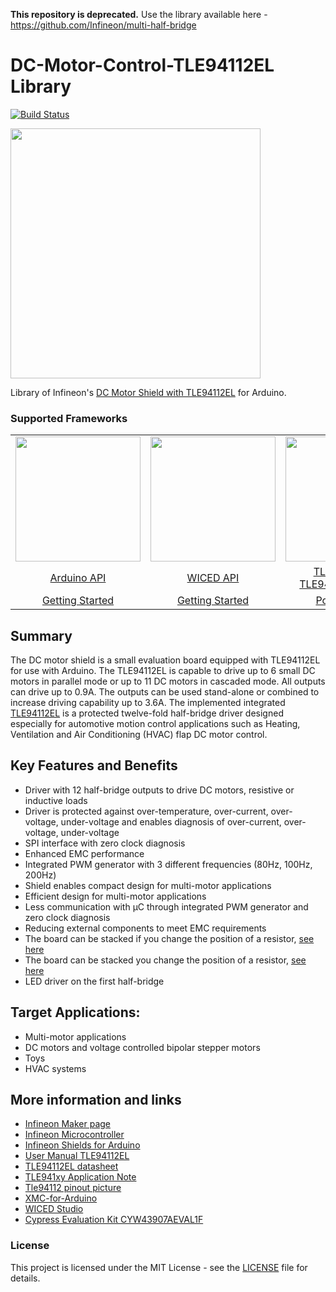 **This repository is deprecated.** Use the library available here - https://github.com/Infineon/multi-half-bridge

# DC-Motor-Control-TLE94112EL Library 

[![Build Status](https://travis-ci.org/Infineon/DC-Motor-Control-TLE94112EL.svg?branch=master)](https://travis-ci.org/Infineon/DC-Motor-Control-TLE94112EL)


<img src="https://github.com/Infineon/Assets/raw/master/Pictures/TLE94112EL_Shield.png" style="max-width:100%;" width="400">


Library of Infineon's [DC Motor Shield with TLE94112EL](https://www.infineon.com/cms/en/product/evaluation-boards/tle94112el_shield/) for Arduino.

### Supported Frameworks

<table>
    <tr>
        <td><img src="https://github.com/infineon/DC-Motor-Control-TLE94112EL/wiki/img/arduino-logo.png" width=200></td>
        <td><img src="https://github.com/infineon/DC-Motor-Control-TLE94112EL/wiki/img/wiced-logo.png" width=200></td>
        <td><img src="https://github.com/infineon/DC-Motor-Control-TLE94112EL/wiki/img/cross-platform.png" width=200></td>
    </tr>
    <tr>
        <td style="text-align: center"><a href="https://github.com/Infineon/DC-Motor-Control-TLE94112EL/wiki/Arduino-API">Arduino API</a></td>
        <td style="text-align: center"><a href="https://github.com/Infineon/DC-Motor-Control-TLE94112EL/wiki/WICED-API">WICED API</a></td>
        <td style="text-align: center"><a href="https://github.com/Infineon/DC-Motor-Control-TLE94112EL/wiki/TLE94112-API/">TLE94112 API</a><br><a href="https://github.com/Infineon/DC-Motor-Control-TLE94112EL/wiki/TLE94112Motor-API">TLE94112Motor API</a></td>
    </tr>
    <tr>
        <td style="text-align: center"><a href="https://github.com/Infineon/DC-Motor-Control-TLE94112EL/wiki/Ino-Getting-Started">Getting Started</a></td>
        <td style="text-align: center"><a href="https://github.com/Infineon/DC-Motor-Control-TLE94112EL/wiki/CW-Getting-Started">Getting Started</a></td>
        <td style="text-align: center"><a href="https://github.com/Infineon/DC-Motor-Control-TLE94112EL/wiki/Porting-Guide">Porting Guide</a></td>
    </tr>
</table>

## Summary
The DC motor shield is a small evaluation board equipped with TLE94112EL for use with Arduino. The TLE94112EL is capable to drive up to 6
small DC motors in parallel mode or up to 11 DC motors in cascaded mode. All outputs can drive up to 0.9A. The outputs can be used stand-alone
or combined to increase driving capability up to 3.6A. The implemented integrated [TLE94112EL](https://www.infineon.com/cms/en/product/power/motor-control-ics/intelligent-motor-control-ics/multi-half-bridge-ics/tle94112el/)
is a protected twelve-fold half-bridge driver designed especially for automotive motion control applications such as Heating, Ventilation and Air Conditioning (HVAC) flap DC motor control.

## Key Features and Benefits
* Driver with 12 half-bridge outputs to drive DC motors, resistive or inductive loads
* Driver is protected against over-temperature, over-current, over-voltage, under-voltage and enables diagnosis of over-current, over-voltage, under-voltage
* SPI interface with zero clock diagnosis
* Enhanced EMC performance
* Integrated PWM generator with 3 different frequencies (80Hz, 100Hz, 200Hz)
* Shield enables compact design for multi-motor applications
* Efficient design for multi-motor applications
* Less communication with µC through integrated PWM generator and zero clock diagnosis
* Reducing external components to meet EMC requirements
* The board can be stacked if you change the position of a resistor, [see here](https://raw.githubusercontent.com/infineon/assets/master/Pictures/TLE94112_Arduino_Shield_Pin_out.png)
* The board can be stacked you change the position of a resistor, [see here](https://raw.githubusercontent.com/infineon/assets/master/Pictures/TLE94112_Arduino_Shield_Pin_out.png)
* LED driver on the first half-bridge

## Target Applications:
* Multi-motor applications
* DC motors and voltage controlled bipolar stepper motors
* Toys
* HVAC systems

## More information and links
* [Infineon Maker page](https://www.infineon.com/cms/en/tools/landing/infineon-for-makers/#overview)
* [Infineon Microcontroller](https://www.infineon.com/cms/en/tools/landing/infineon-for-makers/microcontroller-boards/)
* [Infineon Shields for Arduino](https://www.infineon.com/cms/en/tools/landing/infineon-for-makers/arduino-shields/)
* [User Manual TLE94112EL](https://www.infineon.com/dgdl/Infineon-DC_Motor_Control_Shield_with_TLE94112EL_UserManual-UM-v01_00-EN.pdf?fileId=5546d46259d9a4bf015a4755351304ac)
* [TLE94112EL datasheet](https://www.infineon.com/dgdl/Infineon-TLE94112EL-DS-v01_00-EN.pdf?fileId=5546d462576f347501579a2795837d3e)
* [TLE941xy Application Note](https://www.infineon.com/dgdl/Infineon-TLE941xy-AN-v01_00-EN-AN-v01_00-EN-AN-v01_00-EN.pdf?fileId=5546d4625b62cd8a015bc8db26c831e3)
* [Tle94112 pinout picture](https://raw.githubusercontent.com/infineon/assets/master/Pictures/TLE94112_Arduino_Shield_Pin_out.png)
* [XMC-for-Arduino](https://github.com/Infineon/XMC-for-Arduino)
* [WICED Studio](https://community.cypress.com/community/software-forums/wiced-wifi/wiced-wifi-documentation)
* [Cypress Evaluation Kit CYW43907AEVAL1F](https://www.cypress.com/CYW943907AEVAL1F)

### License

This project is licensed under the MIT License - see the [LICENSE](LICENSE) file for details.



